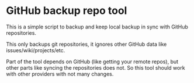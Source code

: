 # GitHub backup repo tool

This is a simple script to backup and keep local backup in sync with GitHub repositories.

This only backups git repositories, it ignores other GitHub data like issues/wiki/projects/etc.

Part of the tool depends on GitHub (like getting your remote repos), but other
parts like syncing the repositories does not. So this tool should work with
other providers with not many changes.
